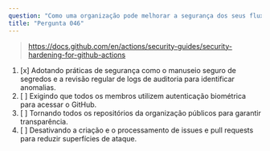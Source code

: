 ```yaml
---
question: "Como uma organização pode melhorar a segurança dos seus fluxos de trabalho do GitHub Actions?"
title: "Pergunta 046"
---
```


> https://docs.github.com/en/actions/security-guides/security-hardening-for-github-actions
1. [x] Adotando práticas de segurança como o manuseio seguro de segredos e a revisão regular de logs de auditoria para identificar anomalias.
1. [ ] Exigindo que todos os membros utilizem autenticação biométrica para acessar o GitHub.
1. [ ] Tornando todos os repositórios da organização públicos para garantir transparência.
1. [ ] Desativando a criação e o processamento de issues e pull requests para reduzir superfícies de ataque.

